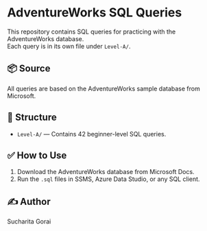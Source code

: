 # AdventureWorks SQL Queries

This repository contains SQL queries for practicing with the AdventureWorks database.  
Each query is in its own file under `Level-A/`.

## 📦 Source

All queries are based on the AdventureWorks sample database from Microsoft.

## 📁 Structure

- `Level-A/` — Contains 42 beginner-level SQL queries.

## ✅ How to Use

1. Download the AdventureWorks database from Microsoft Docs.
2. Run the `.sql` files in SSMS, Azure Data Studio, or any SQL client.

## ✍️ Author

Sucharita Gorai
